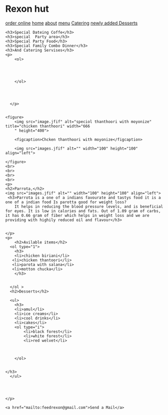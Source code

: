 <!DOCTYPE html>

<head>
    <meta charset="UTF-8">
    <meta http-equiv="X-UA-Compatible" content="IE=edge">
    <meta name="viewport" content="width=device-width, initial-scale=1.0">
    <title>Rexon hut</title>
</head>
<body>
    <h1>Rexon hut</h1>
    <a href="https://www.swiggy.com/?utm_source=Google-Sok&utm_medium=CPC&utm_campaign=google_search_sok_food_na_narm_order_web_m_web_clubbedcities_neev_brand_newuser_v3_ei_brand_em&gclid=Cj0KCQjwr4eYBhDrARIsANPywChoy3iNZVZUI2rqBp9QT4RmKojkxZom37DvXBSKlKUNkwYCnyplqgMaAiU4EALw_wcB"target="blank"> order online</a>
    <a href="index.html">home</a>
    <a href="about.html">about</a>
    <a href="menu.html">menu</a>
    <a href="/servises/catering.html">Catering</a>
    <a href= "/menu.html#Desserts">newly added Desserts</a>
    

    <h3>Special Dateing Coffe</h3>
    <h3>special  Party area</h3>
    <h3>Special Party Food</h3>
    <h3>Special Family Combo Dinner</h3>
    <h3>And Catering Servises</h3>
    <p>
        <ol>
           
  
  
  
        </ol>
  
  
  
  
      </p>
  
    
    <figure>
        <img src="image.jfif" alt="speciol thanthoori with moyonize" title="chicken thanthoori" width="666
        " height="400">
        
        <figcaption>Chcken thanthoori with moyonize</figcaption>

        <img src="images.jfif" alt="" width="100" height="100" align="left">

    </figure>
    <br>
    <br>
    <br>
    <br>
    <p>
    <h2>Parrota,</h2>
    <img src="images.jfif" alt="" width="100" height="100" align="left">
     <h3>Parrota is a one of a indians favourate and tastys food it is a one of a indian food Is parotta good for weight loss?
        It helps in reducing the blood pressure levels, and is beneficial for eyes. It is low in calories and fats. Out of 1.09 gram of carbs, it has 0.66 gram of fiber which helps in weight loss and we are providing with highily reduced oil and flavour</h3>


    </p>
    <p>
        <h2>Avilable items</h2>
      <ol type="1">
        <h3>
        <li>chicken biriani</li>
       <li>chicken thantoori</li> 
       <li>parota with salana</li>
       <li>motton chucka</li>
        </h3>

     
      </ol >
      <h2>Desserts</h2>

      <ul>
        <h3>
        <li>amul</li>
        <li>ice creams</li>
        <li>cool drinks</li> 
        <li>cakes</li>
        <ol type="i">
            <li>black forest</li>
            <li>white forest</li>
            <li>red welvet</li>



        </ol>
        
    
    </h3>
      </ul>




    </p>

    <a href="mailto:feedrexon@gmail.com">Send a Mail</a>



</body>
</html
